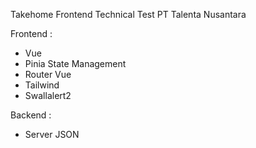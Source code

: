 Takehome Frontend Technical Test PT Talenta Nusantara

Frontend :

- Vue
- Pinia State Management
- Router Vue
- Tailwind
- Swallalert2

Backend :

- Server JSON
